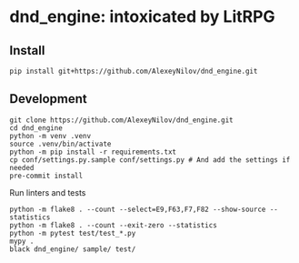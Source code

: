 # dnd_engine: intoxicated by LitRPG

## Install

```
pip install git+https://github.com/AlexeyNilov/dnd_engine.git
```

## Development

```
git clone https://github.com/AlexeyNilov/dnd_engine.git
cd dnd_engine
python -m venv .venv
source .venv/bin/activate
python -m pip install -r requirements.txt
cp conf/settings.py.sample conf/settings.py # And add the settings if needed
pre-commit install
```

Run linters and tests

```
python -m flake8 . --count --select=E9,F63,F7,F82 --show-source --statistics
python -m flake8 . --count --exit-zero --statistics
python -m pytest test/test_*.py
mypy .
black dnd_engine/ sample/ test/
```

